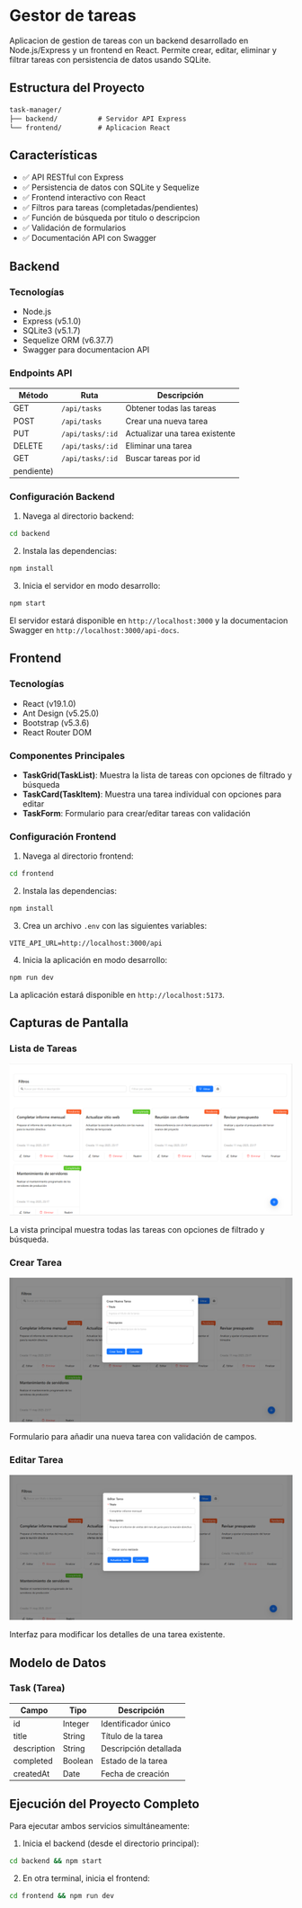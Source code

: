 # Gestor de tareas

Aplicacion de gestion de tareas con un backend desarrollado en Node.js/Express y un frontend en React. Permite crear, editar, eliminar y filtrar tareas con persistencia de datos usando SQLite.

## Estructura del Proyecto

```
task-manager/
├── backend/          # Servidor API Express
└── frontend/         # Aplicacion React
```

## Características

- ✅ API RESTful con Express
- ✅ Persistencia de datos con SQLite y Sequelize
- ✅ Frontend interactivo con React
- ✅ Filtros para tareas (completadas/pendientes)
- ✅ Función de búsqueda por titulo o descripcion
- ✅ Validación de formularios
- ✅ Documentación API con Swagger

## Backend

### Tecnologías

- Node.js
- Express (v5.1.0)
- SQLite3 (v5.1.7)
- Sequelize ORM (v6.37.7)
- Swagger para documentacion API

### Endpoints API

| Método | Ruta | Descripción |
|--------|------|-------------|
| GET | `/api/tasks` | Obtener todas las tareas |
| POST | `/api/tasks` | Crear una nueva tarea |
| PUT | `/api/tasks/:id` | Actualizar una tarea existente |
| DELETE | `/api/tasks/:id` | Eliminar una tarea |
| GET | `/api/tasks/:id` | Buscar tareas por id |
|pendiente) |

### Configuración Backend

1. Navega al directorio backend:
```bash
cd backend
```

2. Instala las dependencias:
```bash
npm install
```


3. Inicia el servidor en modo desarrollo:
```bash
npm start
```

El servidor estará disponible en `http://localhost:3000` y la documentacion Swagger en `http://localhost:3000/api-docs`.

## Frontend

### Tecnologías

- React (v19.1.0)
- Ant Design (v5.25.0)
- Bootstrap (v5.3.6)
- React Router DOM

### Componentes Principales

- **TaskGrid(TaskList)**: Muestra la lista de tareas con opciones de filtrado y búsqueda
- **TaskCard(TaskItem)**: Muestra una tarea individual con opciones para editar
- **TaskForm**: Formulario para crear/editar tareas con validación

### Configuración Frontend

1. Navega al directorio frontend:
```bash
cd frontend
```

2. Instala las dependencias:
```bash
npm install
```

3. Crea un archivo `.env` con las siguientes variables:
```
VITE_API_URL=http://localhost:3000/api
```

4. Inicia la aplicación en modo desarrollo:
```bash
npm run dev
```

La aplicación estará disponible en `http://localhost:5173`.

## Capturas de Pantalla

### Lista de Tareas
![Lista de Tareas](https://github.com/SebasGalvan/challenge/blob/master/img/lista_de_tareas.PNG)

La vista principal muestra todas las tareas con opciones de filtrado y búsqueda.

### Crear Tarea
![Crear Tarea](https://github.com/SebasGalvan/challenge/blob/master/img/crear_tarea.PNG)

Formulario para añadir una nueva tarea con validación de campos.

### Editar Tarea
![Editar Tarea](https://github.com/SebasGalvan/challenge/blob/master/img/editar_tarea.PNG)

Interfaz para modificar los detalles de una tarea existente.

## Modelo de Datos

### Task (Tarea)

| Campo | Tipo | Descripción |
|-------|------|-------------|
| id | Integer | Identificador único |
| title | String | Título de la tarea |
| description | String | Descripción detallada |
| completed | Boolean | Estado de la tarea |
| createdAt | Date | Fecha de creación |

## Ejecución del Proyecto Completo

Para ejecutar ambos servicios simultáneamente:

1. Inicia el backend (desde el directorio principal):
```bash
cd backend && npm start
```

2. En otra terminal, inicia el frontend:
```bash
cd frontend && npm run dev
```
